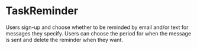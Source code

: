 # TaskReminder

Users sign-up and choose whether to be reminded by email and/or text for messages they specify. Users can choose the period for when the message is sent and delete the reminder when they want.
